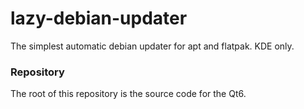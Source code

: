 # lazy-debian-updater
The simplest automatic debian updater for apt and flatpak. KDE only.

### Repository
The root of this repository is the source code for the Qt6.
